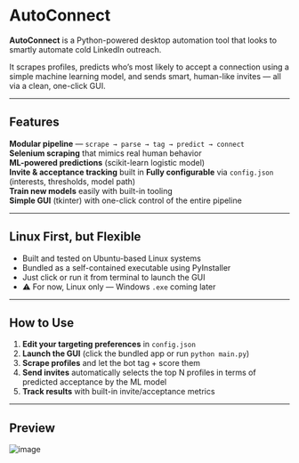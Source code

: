 #  AutoConnect

**AutoConnect** is a Python-powered desktop automation tool that looks to smartly automate cold LinkedIn outreach.

It scrapes profiles, predicts who’s most likely to accept a connection using a simple machine learning model, and sends smart, human-like invites — all via a clean, one-click GUI.

---

##  Features

**Modular pipeline** — `scrape → parse → tag → predict → connect`  
**Selenium scraping** that mimics real human behavior  
**ML-powered predictions** (scikit-learn logistic model)  
**Invite & acceptance tracking** built in  **Fully configurable** via `config.json` (interests, thresholds, model path)  
**Train new models** easily with built-in tooling  
**Simple GUI** (tkinter) with one-click control of the entire pipeline  

---

## Linux First, but Flexible

- Built and tested on Ubuntu-based Linux systems
- Bundled as a self-contained executable using PyInstaller
- Just click or run it from terminal to launch the GUI
- ⚠ For now, Linux only — Windows `.exe` coming later

---

##  How to Use

1. **Edit your targeting preferences** in `config.json`  
2. **Launch the GUI** (click the bundled app or run `python main.py`)  
3. **Scrape profiles** and let the bot tag + score them  
4. **Send invites** automatically selects the top N profiles in terms of predicted acceptance by the ML model
5. **Track results** with built-in invite/acceptance metrics  

---

## Preview
![image](https://github.com/user-attachments/assets/a39dd3a0-dae6-44f9-8fef-df6f47326050)

